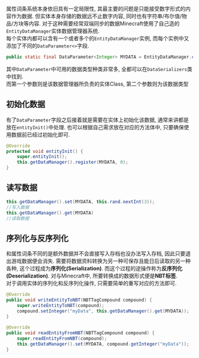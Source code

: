 属性词条系统本身依旧具有一定局限性, 其最主要的问题是只能接受数字形式的内容作为数据. 但实体本身存储的数据远不止数字内容, 同时也有字符串/布尔值/物品/方块等内容. 对于这种需要经常双端同步的数据Minecraft使用了自己造的`EntityDataManager`实体数据管理器系统.\
每个实体内都可以含有一个或者多个的`EntityDataManager`实例, 而每个实例中又添加了不同的`DataParameter<>`字段.
```java
public static final DataParameter<Integer> MYDATA = EntityDataManager.createKey(EntityDirtBallKing.class, DataSerializers.VARINT);
```
其中`DataParameter`中可用的数据类型种类非常多, 全都可以在`DataSerializers`类中找到.\
而第一个参数则是该数据管理器所负责的实体Class, 第二个参数则为该数据类型

## 初始化数据
有了`DataParameter`字段之后接着就是需要在实体上初始化该数据, 通常来讲都是放在`entityInit()`中处理. 也可以根据自己需求放在对应的方法体中, 只要确保使用数据前已经过初始化即可.
```java
@Override  
protected void entityInit() {  
    super.entityInit();  
    this.getDataManager().register(MYDATA, 0);  
}
```

## 读写数据
```java
this.getDataManager().set(MYDATA, this.rand.nextInt(3));
//写入数据
this.getDataManager().get(MYDATA)
//读取数据
```

## 序列化与反序列化
和属性词条不同的是额外数据并不会直接写入存档也没办法写入存档, 因此只要退出游戏数据便会消失. 需要将数据资料转换为另一种可保存且能日后读取的另一种各种, 这个过程成为**序列化(Serialization)**. 而这个过程的逆操作称为**反序列化(Deserialization)**. 对与Minecraft中, 所要转换成的数据形式便是**NBT标签**.\
对于调用实体的序列化和反序列化操作, 只需要简单的重写对应的方法即可.
```java
@Override  
public void writeEntityToNBT(NBTTagCompound compound) {  
    super.writeEntityToNBT(compound);  
    compound.setInteger("myData", this.getDataManager().get(MYDATA));  
}  
  
@Override  
public void readEntityFromNBT(NBTTagCompound compound) {  
    super.readEntityFromNBT(compound);  
    this.getDataManager().set(MYDATA, compound.getInteger("myData"));  
}
```